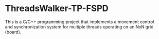 # ThreadsWalker-TP-FSPD
This is a C/C++ programming project that implements a movement control and synchronization system for multiple threads operating on an NxN grid (board).
